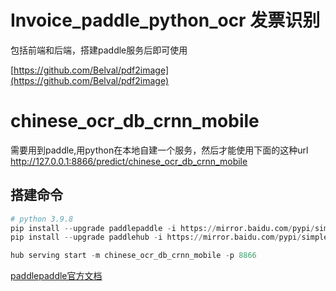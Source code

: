 # Invoice_paddle_python_ocr  发票识别

包括前端和后端，搭建paddle服务后即可使用

[https://github.com/Belval/pdf2image](https://github.com/Belval/pdf2image)

# chinese_ocr_db_crnn_mobile

需要用到paddle,用python在本地自建一个服务，然后才能使用下面的这种url
http://127.0.0.1:8866/predict/chinese_ocr_db_crnn_mobile

## 搭建命令
``` python
# python 3.9.8
pip install --upgrade paddlepaddle -i https://mirror.baidu.com/pypi/simple
pip install --upgrade paddlehub -i https://mirror.baidu.com/pypi/simple

hub serving start -m chinese_ocr_db_crnn_mobile -p 8866
```

[paddlepaddle官方文档](https://www.paddlepaddle.org.cn/hub/scene/ocr)

